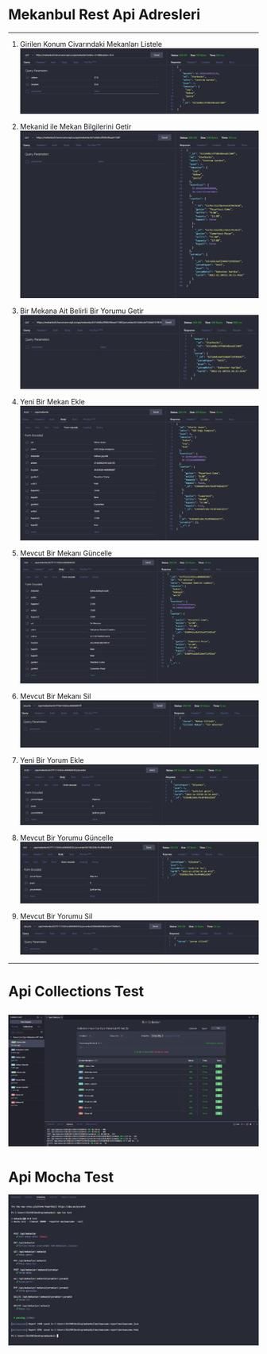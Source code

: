 # Mekanbul Rest Api Adresleri
---
1. Girilen Konum Civarındaki Mekanları Listele
![](resimler/mekanlariListele.png)

2. Mekanid ile Mekan Bilgilerini Getir
![](resimler/mekanGetir.png)

3. Bir Mekana Ait Belirli Bir Yorumu Getir
![](resimler/yorumGetir.png)

4. Yeni Bir Mekan Ekle
![](resimler/mekanEkle.png)

5. Mevcut Bir Mekanı Güncelle
![](resimler/mekanGuncelle.png)

6. Mevcut Bir Mekanı Sil
![](resimler/mekanSil.png)

7. Yeni Bir Yorum Ekle
![](resimler/yorumEkle.png)

8. Mevcut Bir Yorumu Güncelle
![](resimler/yorumGuncelle.png)

9. Mevcut Bir Yorumu Sil
![](resimler/yorumSil.png)
---
# Api Collections Test
![Collections Test](resimler/apiCollectionsTest.png)
---
# Api Mocha Test
![Collections Test](resimler/apiMochaTest.png)
